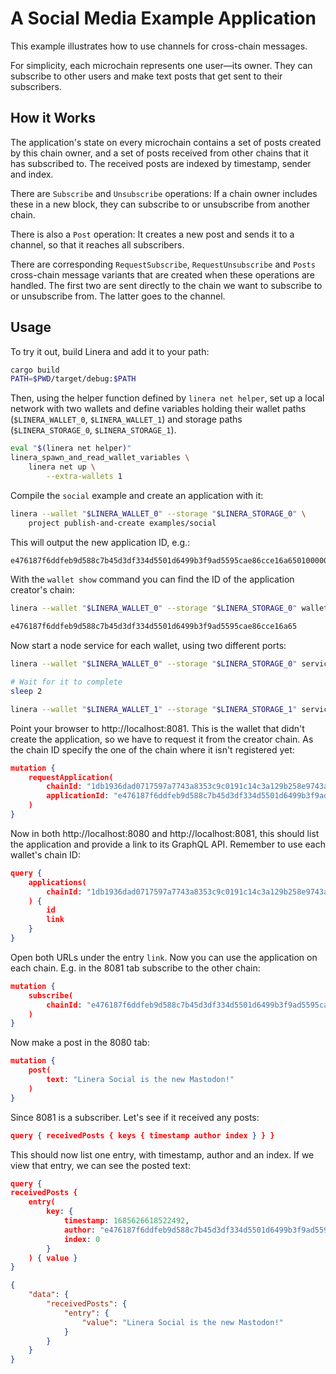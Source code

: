 <!-- cargo-rdme start -->

# A Social Media Example Application

This example illustrates how to use channels for cross-chain messages.

For simplicity, each microchain represents one user—its owner. They can subscribe to other
users and make text posts that get sent to their subscribers.

## How it Works

The application's state on every microchain contains a set of posts created by this chain
owner, and a set of posts received from other chains that it has subscribed to. The
received posts are indexed by timestamp, sender and index.

There are `Subscribe` and `Unsubscribe` operations: If a chain owner includes these in a
new block, they can subscribe to or unsubscribe from another chain.

There is also a `Post` operation: It creates a new post and sends it to a channel, so that
it reaches all subscribers.

There are corresponding `RequestSubscribe`, `RequestUnsubscribe` and `Posts` cross-chain
message variants that are created when these operations are handled. The first two are
sent directly to the chain we want to subscribe to or unsubscribe from. The latter goes
to the channel.

## Usage

To try it out, build Linera and add it to your path:

```bash
cargo build
PATH=$PWD/target/debug:$PATH
```

Then, using the helper function defined by `linera net helper`, set up a local network
with two wallets and define variables holding their wallet paths (`$LINERA_WALLET_0`,
`$LINERA_WALLET_1`) and storage paths (`$LINERA_STORAGE_0`, `$LINERA_STORAGE_1`).

```bash
eval "$(linera net helper)"
linera_spawn_and_read_wallet_variables \
    linera net up \
        --extra-wallets 1
```

Compile the `social` example and create an application with it:

```bash
linera --wallet "$LINERA_WALLET_0" --storage "$LINERA_STORAGE_0" \
    project publish-and-create examples/social
```

This will output the new application ID, e.g.:

```rust
e476187f6ddfeb9d588c7b45d3df334d5501d6499b3f9ad5595cae86cce16a65010000000000000001000000e476187f6ddfeb9d588c7b45d3df334d5501d6499b3f9ad5595cae86cce16a65030000000000000000000000
```

With the `wallet show` command you can find the ID of the application creator's chain:

```bash
linera --wallet "$LINERA_WALLET_0" --storage "$LINERA_STORAGE_0" wallet show
```

```rust
e476187f6ddfeb9d588c7b45d3df334d5501d6499b3f9ad5595cae86cce16a65
```


Now start a node service for each wallet, using two different ports:

```bash
linera --wallet "$LINERA_WALLET_0" --storage "$LINERA_STORAGE_0" service --port 8080 &

# Wait for it to complete
sleep 2

linera --wallet "$LINERA_WALLET_1" --storage "$LINERA_STORAGE_1" service --port 8081 &
```

Point your browser to http://localhost:8081. This is the wallet that didn't create the
application, so we have to request it from the creator chain. As the chain ID specify the
one of the chain where it isn't registered yet:

```json
mutation {
    requestApplication(
        chainId: "1db1936dad0717597a7743a8353c9c0191c14c3a129b258e9743aec2b4f05d03",
        applicationId: "e476187f6ddfeb9d588c7b45d3df334d5501d6499b3f9ad5595cae86cce16a65010000000000000001000000e476187f6ddfeb9d588c7b45d3df334d5501d6499b3f9ad5595cae86cce16a65030000000000000000000000"
    )
}
```

Now in both http://localhost:8080 and http://localhost:8081, this should list the
application and provide a link to its GraphQL API. Remember to use each wallet's chain ID:

```json
query {
    applications(
        chainId: "1db1936dad0717597a7743a8353c9c0191c14c3a129b258e9743aec2b4f05d03"
    ) {
        id
        link
    }
}
```

Open both URLs under the entry `link`. Now you can use the application on each chain.
E.g. in the 8081 tab subscribe to the other chain:

```json
mutation {
    subscribe(
        chainId: "e476187f6ddfeb9d588c7b45d3df334d5501d6499b3f9ad5595cae86cce16a65"
    )
}
```

Now make a post in the 8080 tab:

```json
mutation {
    post(
        text: "Linera Social is the new Mastodon!"
    )
}
```

Since 8081 is a subscriber. Let's see if it received any posts:

```json
query { receivedPosts { keys { timestamp author index } } }
```

This should now list one entry, with timestamp, author and an index. If we view that
entry, we can see the posted text:

```json
query {
receivedPosts {
    entry(
        key: {
            timestamp: 1685626618522492,
            author: "e476187f6ddfeb9d588c7b45d3df334d5501d6499b3f9ad5595cae86cce16a65",
            index: 0
        }
    ) { value }
}
```

```json
{
    "data": {
        "receivedPosts": {
            "entry": {
                "value": "Linera Social is the new Mastodon!"
            }
        }
    }
}
```

<!-- cargo-rdme end -->
